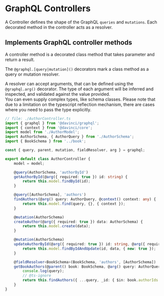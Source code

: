 # GraphQL Controllers

A Controller defines the shape of the GraphQL `queries` and `mutations`.
Each decorated method in the controller acts as a resolver.

## Implements GraphQL controller methods

A controller method is a decorated class method that takes parameter and return a result.

The `@graphql.[query|mutation]()` decorators mark a class method as a query or mutation resolver.

A resolver can accept arguments, that can be defined using the `@graphql.arg()` decorator.
The type of each argument will be inferred and inspected, and validated against the value provided.\
You can even supply complex types, like schema classes.
Please note that due to a limitation on the typescript reflection mechanism, there are cases
where you need to pass the type explicitly.

```typescript
// file: ./AuthorController.ts
import { graphql } from '@davinci/graphql';
import { context } from '@davinci/core';
import model from './AuthorModel';
import AuthorSchema, { AuthorQuery } from './AuthorSchema';
import { BookSchema } from '../book';

const { query, parent, mutation, fieldResolver, arg } = graphql;

export default class AuthorController {
	model = model;

	@query(AuthorSchema, 'authorById')
	getAuthorById(@arg({ required: true }) id: string) {
		return this.model.findById(id);
	}

	@query([AuthorSchema], 'authors')
	findAuthors(@arg() query: AuthorQuery, @context() context: any) {
		return this.model.find(query, {}, { context });
	}

	@mutation(AuthorSchema)
	createAuthor(@arg({ required: true }) data: AuthorSchema) {
		return this.model.create(data);
	}

	@mutation(AuthorSchema)
	updateAuthorById(@arg({ required: true }) id: string, @arg({ required: true }) data: AuthorSchema) {
		return this.model.findByIdAndUpdate(id, data, { new: true });
	}

	@fieldResolver<BookSchema>(BookSchema, 'authors', [AuthorSchema])
	getBookAuthors(@parent() book: BookSchema, @arg() query: AuthorQuery, @context() context: any) {
		console.log(query);
		// @ts-ignore
		return this.findAuthors({ ...query, _id: { $in: book.authorIds } }, context);
	}
}
```
